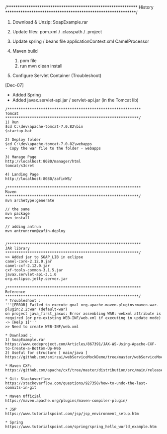 /************************************************************
History
************************************************************/


1) Download & Unzip: SoapExample.rar
2) Update files: pom.xml / .classpath / .project

3) Update spring / beans file
applicationContext.xml
CamelProcessor

4) Maven build
	1) pom file
	2) run mvn clean install
	
5) Configure Servlet Container (Troubleshoot)

[Dec-07]
- Added Spring
- Added javax.servlet-api.jar / servlet-api.jar (in the Tomcat lib)

```
/************************************************************
Tomcat
************************************************************/
1) Run
$cd C:\dev\apache-tomcat-7.0.82\bin
$startup.bat

2) Deploy folder
$cd C:\dev\apache-tomcat-7.0.82\webapps
- Copy the war file to the folder - webapps

3) Manage Page
http://localhost:8080/manager/html
tomcat/s3cret

4) Landing Page
http://localhost:8080/zafinWS/

/************************************************************
Maven
************************************************************/
mvn archetype:generate

// the same
mvn package
mvn install 

// adding antrun
mvn antrun:run@zafin-deploy


/************************************************************
JAR library
************************************************************/
>> Added jar to SOAP_LIB in eclipse
camel-core-2.12.0.jar
camel-cxf-2.12.0.jar
cxf-tools-common-3.1.5.jar
javax.servlet-api-3.1.0
org.eclipse.jetty.server.jar

/************************************************************
Reference
************************************************************/
* Troubleshoot : 
'''[ERROR] Failed to execute goal org.apache.maven.plugins:maven-war-plugin:2.2:war (default-war) 
on project java_first_jaxws: Error assembling WAR: webxml attribute is required (or pre-existing WEB-INF/web.xml if executing in update mode) -> [Help 1]'''
>> Need to create WEB-INF/web.xml

* Download : 
1) SoapExample.rar
https://www.codeproject.com/Articles/867391/JAX-WS-Using-Apache-CXF-to-Create-a-Bottom-Up-Web
2) Useful for structure [ main/java ] 
https://github.com/smirzai/webServiceMockDemo/tree/master/webServiceMockDemo

* Maven CXF:
https://github.com/apache/cxf/tree/master/distribution/src/main/release/samples/java_first_jaxws

* Git: Stackoverflow
https://stackoverflow.com/questions/927358/how-to-undo-the-last-commits-in-git

* Maven Official
https://maven.apache.org/plugins/maven-compiler-plugin/

* JSP
https://www.tutorialspoint.com/jsp/jsp_environment_setup.htm

* Spring
https://www.tutorialspoint.com/spring/spring_hello_world_example.htm


